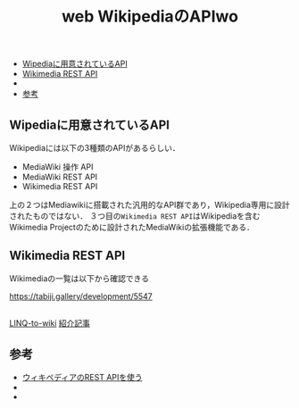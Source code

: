 ﻿---
title: "web WikipediaのAPIwo"
tags:
  - web
updated_at: ''
id: d013693e-daea-4c34-8c9f-45330bfd1ba0
---

- [Wipediaに用意されているAPI](#wipediaに用意されているapi)
- [Wikimedia REST API](#wikimedia-rest-api)
- [](#)
- [参考](#参考)



## Wipediaに用意されているAPI
Wikipediaには以下の3種類のAPIがあるらしい．
- MediaWiki 操作 API
- MediaWiki REST API
- Wikimedia REST API

上の２つはMediawikiに搭載された汎用的なAPI群であり，Wikipedia専用に設計されたものではない．
３つ目の`Wikimedia REST API`はWikipediaを含むWikimedia Projectのために設計されたMediaWikiの拡張機能である．

## Wikimedia REST API

Wikimediaの一覧は以下から確認できる

https://tabiji.gallery/development/5547

## 

[LINQ-to-wiki](https://github.com/svick/LINQ-to-Wiki)
[紹介記事](https://qiita.com/barnacle132/items/8802902ca8977d332882)


## 参考

- [ウィキペディアのREST APIを使う](https://tabiji.gallery/development/5547)
- []()
- []()

